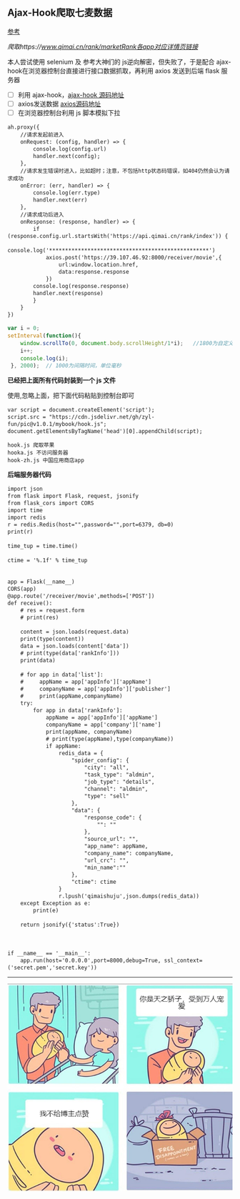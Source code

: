 ## Ajax-Hook爬取七麦数据

[参考](https://mp.weixin.qq.com/s?__biz=MzAwNDc0MTUxMw==&mid=2649644252&idx=1&sn=a698dfa8f024d24acba02be1253a5728&chksm=833dbc3ab44a352c8c4f39a6a184662115d565d9a9488f062ddecbb8103d0f361d5dc6a76b41&xtrack=1&scene=90&subscene=93&sessionid=1592883891&clicktime=1592883893&enterid=1592883893&ascene=56&devicetype=android-29&version=27000f3f&nettype=WIFI&abtest_cookie=AAACAA%3D%3D&lang=zh_CN&exportkey=AzbNcsTaAdhETJXvPdbdUPA%3D&pass_ticket=tdpzoo65km8yEXy38BvyUemjGvVsDUG8VTSFP5AR%2BgQ%3D&wx_header=1)

*爬取https://www.qimai.cn/rank/marketRank各app对应详情页链接*

本人尝试使用 selenium 及 参考大神们的 js逆向解密，但失败了，于是配合 ajax-hook在浏览器控制台直接进行接口数据抓取，再利用 axios 发送到后端 flask 服务器 

- [ ] 利用 ajax-hook，[ajax-hook 源码地址](https://raw.githubusercontent.com/wendux/Ajax-hook/master/dist/ajaxhook.min.js)
- [ ] axios发送数据 [axios源码地址](https://unpkg.com/axios@0.19.2/dist/axios.min.js)
- [ ] 在浏览器控制台利用 js 脚本模拟下拉

```shell
ah.proxy({
    //请求发起前进入
    onRequest: (config, handler) => {
        console.log(config.url)
        handler.next(config);
    },
    //请求发生错误时进入，比如超时；注意，不包括http状态码错误，如404仍然会认为请求成功
    onError: (err, handler) => {
        console.log(err.type)
        handler.next(err)
    },
    //请求成功后进入
    onResponse: (response, handler) => {
    	if (response.config.url.startsWith('https://api.qimai.cn/rank/index')) {
    		console.log('**************************************************')
            axios.post('https://39.107.46.92:8000/receiver/movie',{
                url:window.location.href,
                data:response.response
            })
        console.log(response.response)
        handler.next(response)
    	}  	
    }   
})
```

```javascript
var i = 0;
setInterval(function(){
	window.scrollTo(0, document.body.scrollHeight/1*i);   //1800为自定义滑动距离，当前代码为每秒向下滑动1/1800
	i++;
	console.log(i);
 }, 2000);  // 1000为间隔时间，单位毫秒
```

**已经把上面所有代码封装到一个 js 文件**

使用,忽略上面，把下面代码粘贴到控制台即可

```shell
var script = document.createElement('script');
script.src = "https://cdn.jsdelivr.net/gh/zyl-fun/pic@v1.0.1/mybook/hook.js";
document.getElementsByTagName('head')[0].appendChild(script);
```

```shell
hook.js 爬取苹果
hooka.js 不访问服务器
hook-zh.js 中国应用商店app
```

**后端服务器代码**

```shell
import json
from flask import Flask, request, jsonify
from flask_cors import CORS
import time
import redis
r = redis.Redis(host="",password="",port=6379, db=0)
print(r)

time_tup = time.time()

ctime = '%.1f' % time_tup


app = Flask(__name__)
CORS(app)
@app.route('/receiver/movie',methods=['POST'])
def receive():
    # res = request.form
    # print(res)

    content = json.loads(request.data)
    print(type(content))
    data = json.loads(content['data'])
    # print(type(data['rankInfo']))
    print(data)

    # for app in data['list']:
    #     appName = app['appInfo']['appName']
    #     companyName = app['appInfo']['publisher']
    #     print(appName,companyName)
    try:
        for app in data['rankInfo']:
            appName = app['appInfo']['appName']
            companyName = app['company']['name']
            print(appName, companyName)
            # print(type(appName),type(companyName))
            if appName:
                redis_data = {
                    "spider_config": {
                        "city": "all",
                        "task_type": "aldmin",
                        "job_type": "details",
                        "channel": "aldmin",
                        "type": "sell"
                    },
                    "data": {
                        "response_code": {
                            "": ""
                        },
                        "source_url": "",
                        "app_name": appName,
                        "company_name": companyName,
                        "url_crc": "",
                        "min_name":""
                    },
                    "ctime": ctime
                }
                r.lpush('qimaishuju',json.dumps(redis_data))
    except Exception as e:
        print(e)

    return jsonify({'status':True})



if __name__ == '__main__':
    app.run(host='0.0.0.0',port=8000,debug=True, ssl_context=('secret.pem','secret.key'))
```

------



![](https://github.com/zyl-fun/pic/blob/master/%E6%88%91%E5%92%8C%E4%BD%A0%E5%A6%88%E5%A6%88%E4%BC%9A%E6%B0%B8%E8%BF%9C%E7%88%B1%E4%BD%A0.png?raw=true)



